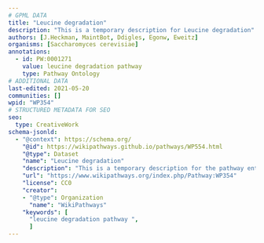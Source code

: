 ```yaml
---
# GPML DATA
title: "Leucine degradation"
description: "This is a temporary description for Leucine degradation"
authors: [J.Heckman, MaintBot, Ddigles, Egonw, Eweitz]
organisms: [Saccharomyces cerevisiae]
annotations:
  - id: PW:0001271
    value: leucine degradation pathway 
    type: Pathway Ontology
# ADDITIONAL DATA
last-edited: 2021-05-20
communities: []
wpid: "WP354"
# STRUCTURED METADATA FOR SEO
seo:
  type: CreativeWork
schema-jsonld:
  - "@context": https://schema.org/
    "@id": https://wikipathways.github.io/pathways/WP554.html
    "@type": Dataset
    "name": "Leucine degradation"
    "description": "This is a temporary description for the pathway entitled: Leucine degradation"
    "url": "https://www.wikipathways.org/index.php/Pathway:WP354"
    "license": CC0
    "creator":
    - "@type": Organization
      "name": "WikiPathways"
    "keywords": [
      "leucine degradation pathway ",
      ]
---
```

